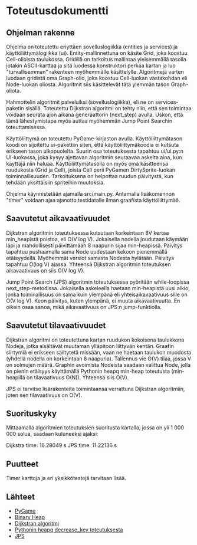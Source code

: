 # Toteutusdokumentti

## Ohjelman rakenne

Ohjelma on toteutettu eriyttäen sovelluslogiikka (entities ja services) ja käyttöliittymälogiikka (ui). Entity-mallinnettuna on käsite Grid, joka koostuu 
Cell-olioista taulukossa. Gridillä on tarkoitus mallintaa yleisemmällä tasolla jotakin ASCII-karttaa ja sitä luodessa konstruktori perkaa kartan ja luo "turvallisemman" rakenteen myöhemmälle käsittelylle.
Algoritmejä varten luodaan gridistä oma Graph-olio, joka koostuu Cell-luokan vastakohdan eli Node-luokan oliosta. Algoritmit siis käsittelevät tätä ylemmän tason
Graph-oliota. 

Hahmottelin algoritmit palveluiksi (sovelluslogiikka), eli ne on services-paketin sisällä. Toteutettu Dijkstran algoritmi on tehty niin, että sen toimintaa voidaan
seurata ajon aikana generaattorin (next_step) avulla. Uskon, että tämä lähestymistapa myös auttaa myöhemmän Jump Point Searchin toteuttamisessa.

Käyttöliittymä on toteutettu PyGame-kirjaston avulla. Käyttöliittymätason koodi on sijoitettu ui-pakettiin siten, että käyttöliittymäkoodia ei kutsuta erikseen tason 
ulkopuolelta. Suurin osa toteutuksesta tapahtuu ui/ui.py:n UI-luokassa, joka kysyy ajettavan algoritmin seuraavaa askelta aina, kun käyttäjä niin haluaa. 
Käyttöliittymätasolla on myös oma käsitteensä ruudukosta (Grid ja Cell), joista Cell perii PyGamen DirtySprite-luokan toiminnallisuuden. Tarkoituksena on helpottaa
ruudun päivitystä, kun tehdään yksittäisiin spriteihin muutoksia.

Ohjelma käynnistetään ajamalla src/main.py. Antamalla lisäkomennon "timer" voidaan ajaa ajanotto testidatalle ilman graafista käyttöliittymää.

## Saavutetut aikavaativuudet

Dijkstran algoritmin toteutuksessa kutsutaan korkeintaan 8V kertaa min_heapistä poistoa, eli O(V log V). Jokaisella nodella joudutaan käymään läpi ja mahdollisesti
päivittämään 8 naapurin sijaa min-heapissä. Päivitys tapahtuu pushaamalla sama Node uudestaan kekoon pienemmällä etäisyydellä. Myöhemmät versiot samasta Nodesta
hylätään. Päivitys tapahtuu O(log V) ajassa. Yhteensä Dijkstran algoritmin toteutuksen aikavaativuus on siis O(V log V).

Jump Point Search (JPS) algoritmin toteutuksessa pyöritään while-loopissa next_step-metodissa. Jokaisella askeleella haetaan min-heapistä uusi alkio, jonka
toiminallisuus on sama kuin ylempänä eli yhteisaikavaativuus sille on O(V log V). Keon päivitys, kuten ylempänä, ei muuta aikavaativuutta. En oikein osaa sanoa,
mikä aikavaativuus on JPS:n jump-funktiolla.

## Saavutetut tilavaativuudet

Dijkstran algoritmi on toteutettuna kartan ruudukon kokoisena taulukkona Nodeja, jotka sisältävät muutaman ylläpitoon liittyvän kentän. Graafin siirtymiä ei erikseen
säiltytetä missään, vaan ne haetaan taulukon muodosta (yhdellä nodella on korkeintaan 8 naapuria). Tallennus vie O(V) tilaa, jossa V on solmujen
määrä. Graphin avoimista Nodeista saadaan valittua Node, jolla on pienin etäisyys käyttämällä Pythonin heapq min-heap toteutusta (min-heapillä on tilavaativuus O(N)).
Yhteensä siis O(V).

JPS ei tarvitse lisärakenteita toimintaansa verrattuna Dijkstran algoritmiin, joten sen tilavaativuus on O(V).

## Suorituskyky

Mittaamalla algoritmien toteutuksien suoritusta kartalla, jossa on yli 1 000 000 solua, saadaan kuluneeksi ajaksi:

Dijkstra time: 16.28049 s
JPS time: 11.22136 s

## Puutteet

Timer karttoja ja eri yksikkötestejä tarvitaan lisää.

## Lähteet
- [PyGame](https://www.pygame.org/)
- [Binary Heap](https://en.wikipedia.org/wiki/Binary_heap)
- [Dijkstran algoritmi](https://en.wikipedia.org/wiki/Dijkstra%27s_algorithm)
- [Pythonin heapq decrease_key toteutuksesta](https://docs.python.org/2/library/heapq.html#priority-queue-implementation-notes)
- [JPS](http://users.cecs.anu.edu.au/~dharabor/data/papers/harabor-grastien-aaai11.pdf)

